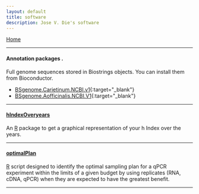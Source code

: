 ```yaml
---
layout: default
title: software
description: Jose V. Die's software
---
```

[Home](../index.html)
  
    
    
---
#### Annotation packages . 
Full genome sequences stored in Biostrings objects. You can install them from Bioconductor. 
  * [BSgenome.Carietinum.NCBI.v1](https://bioconductor.org/packages/devel/data/annotation/html/BSgenome.Carietinum.NCBI.v1.html){:target="_blank"}
  * [BSgenome.Aofficinalis.NCBI.V1](https://bioconductor.org/packages/devel/data/annotation/html/BSgenome.Aofficinalis.NCBI.V1.html){:target="_blank"}

---

#### <a name="hindex"></a>[hIndexOveryears](https://github.com/jdieramon/hIndex/blob/master/tutorial.md)  

An [R](http://www.r-project.org/) package to get a graphical representation of your h Index over the years.  


---

#### <a name="optimal"></a>[optimalPlan](https://github.com/jdieramon/BlueberryProject/blob/master/Optimal%20Plan/optimal_Plan.md)  

[R](http://www.r-project.org/) script designed to identify the optimal sampling plan for a qPCR experiment within the limits of a given budget by using replicates (RNA, cDNA, qPCR)  when they are expected to have the greatest benefit.  
  
---
